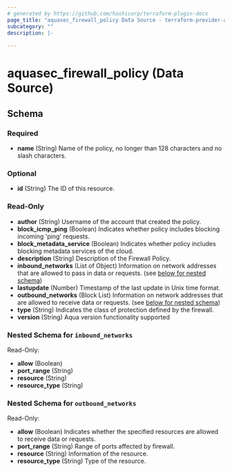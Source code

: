 ```yaml
---
# generated by https://github.com/hashicorp/terraform-plugin-docs
page_title: "aquasec_firewall_policy Data Source - terraform-provider-aquasec"
subcategory: ""
description: |-
  
---
```


# aquasec_firewall_policy (Data Source)





<!-- schema generated by tfplugindocs -->
## Schema

### Required

- **name** (String) Name of the policy, no longer than 128 characters and no slash characters.

### Optional

- **id** (String) The ID of this resource.

### Read-Only

- **author** (String) Username of the account that created the policy.
- **block_icmp_ping** (Boolean) Indicates whether policy includes blocking incoming 'ping' requests.
- **block_metadata_service** (Boolean) Indicates whether policy includes blocking metadata services of the cloud.
- **description** (String) Description of the Firewall Policy.
- **inbound_networks** (List of Object) Information on network addresses that are allowed to pass in data or requests. (see [below for nested schema](#nestedatt--inbound_networks))
- **lastupdate** (Number) Timestamp of the last update in Unix time format.
- **outbound_networks** (Block List) Information on network addresses that are allowed to receive data or requests. (see [below for nested schema](#nestedblock--outbound_networks))
- **type** (String) Indicates the class of protection defined by the firewall.
- **version** (String) Aqua version functionality supported

<a id="nestedatt--inbound_networks"></a>
### Nested Schema for `inbound_networks`

Read-Only:

- **allow** (Boolean)
- **port_range** (String)
- **resource** (String)
- **resource_type** (String)


<a id="nestedblock--outbound_networks"></a>
### Nested Schema for `outbound_networks`

Read-Only:

- **allow** (Boolean) Indicates whether the specified resources are allowed to receive data or requests.
- **port_range** (String) Range of ports affected by firewall.
- **resource** (String) Information of the resource.
- **resource_type** (String) Type of the resource.


